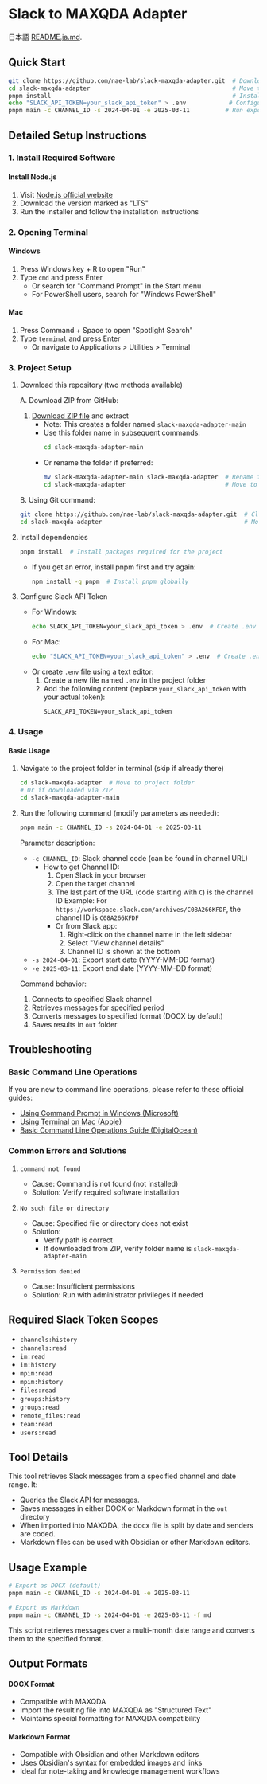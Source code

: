 # Slack to MAXQDA Adapter

日本語 [README.ja.md](./README.ja.md).

## Quick Start
```sh
git clone https://github.com/nae-lab/slack-maxqda-adapter.git  # Download repository
cd slack-maxqda-adapter                                        # Move to project folder
pnpm install                                                   # Install required packages
echo "SLACK_API_TOKEN=your_slack_api_token" > .env            # Configure Slack API token
pnpm main -c CHANNEL_ID -s 2024-04-01 -e 2025-03-11          # Run export
```

## Detailed Setup Instructions

### 1. Install Required Software

#### Install Node.js
1. Visit [Node.js official website](https://nodejs.org/)
2. Download the version marked as "LTS"
3. Run the installer and follow the installation instructions

### 2. Opening Terminal

#### Windows
1. Press Windows key + R to open "Run"
2. Type `cmd` and press Enter
   - Or search for "Command Prompt" in the Start menu
   - For PowerShell users, search for "Windows PowerShell"

#### Mac
1. Press Command + Space to open "Spotlight Search"
2. Type `terminal` and press Enter
   - Or navigate to Applications > Utilities > Terminal

### 3. Project Setup
1. Download this repository (two methods available)

   A. Download ZIP from GitHub:
   1. [Download ZIP file](https://github.com/nae-lab/slack-maxqda-adapter/archive/refs/heads/main.zip) and extract
      - Note: This creates a folder named `slack-maxqda-adapter-main`
      - Use this folder name in subsequent commands:
        ```sh
        cd slack-maxqda-adapter-main
        ```
      - Or rename the folder if preferred:
        ```sh
        mv slack-maxqda-adapter-main slack-maxqda-adapter  # Rename folder
        cd slack-maxqda-adapter                            # Move to renamed folder
        ```

   B. Using Git command:
   ```sh
   git clone https://github.com/nae-lab/slack-maxqda-adapter.git  # Clone repository locally
   cd slack-maxqda-adapter                                        # Move to created folder
   ```

2. Install dependencies
   ```sh
   pnpm install  # Install packages required for the project
   ```
   - If you get an error, install pnpm first and try again:
     ```sh
     npm install -g pnpm  # Install pnpm globally
     ```

3. Configure Slack API Token
   - For Windows:
     ```sh
     echo SLACK_API_TOKEN=your_slack_api_token > .env  # Create .env file and write token
     ```
   - For Mac:
     ```sh
     echo "SLACK_API_TOKEN=your_slack_api_token" > .env  # Create .env file and write token
     ```
   - Or create `.env` file using a text editor:
     1. Create a new file named `.env` in the project folder
     2. Add the following content (replace `your_slack_api_token` with your actual token):
        ```
        SLACK_API_TOKEN=your_slack_api_token
        ```

### 4. Usage

#### Basic Usage
1. Navigate to the project folder in terminal (skip if already there)
   ```sh
   cd slack-maxqda-adapter  # Move to project folder
   # Or if downloaded via ZIP
   cd slack-maxqda-adapter-main
   ```

2. Run the following command (modify parameters as needed):
   ```sh
   pnpm main -c CHANNEL_ID -s 2024-04-01 -e 2025-03-11
   ```

   Parameter description:
   - `-c CHANNEL_ID`: Slack channel code (can be found in channel URL)
     - How to get Channel ID:
       1. Open Slack in your browser
       2. Open the target channel
       3. The last part of the URL (code starting with `C`) is the channel ID
          Example: For `https://workspace.slack.com/archives/C08A266KFDF`, the channel ID is `C08A266KFDF`
       - Or from Slack app:
         1. Right-click on the channel name in the left sidebar
         2. Select "View channel details"
         3. Channel ID is shown at the bottom
   - `-s 2024-04-01`: Export start date (YYYY-MM-DD format)
   - `-e 2025-03-11`: Export end date (YYYY-MM-DD format)

   Command behavior:
   1. Connects to specified Slack channel
   2. Retrieves messages for specified period
   3. Converts messages to specified format (DOCX by default)
   4. Saves results in `out` folder

## Troubleshooting

### Basic Command Line Operations

If you are new to command line operations, please refer to these official guides:

- [Using Command Prompt in Windows (Microsoft)](https://learn.microsoft.com/en-us/windows-server/administration/windows-commands/windows-commands)
- [Using Terminal on Mac (Apple)](https://support.apple.com/guide/terminal/welcome/mac)
- [Basic Command Line Operations Guide (DigitalOcean)](https://www.digitalocean.com/community/tutorials/how-to-use-cd-pwd-and-ls-to-explore-the-file-system-on-a-linux-server)

### Common Errors and Solutions

1. `command not found`
   - Cause: Command is not found (not installed)
   - Solution: Verify required software installation

2. `No such file or directory`
   - Cause: Specified file or directory does not exist
   - Solution:
     - Verify path is correct
     - If downloaded from ZIP, verify folder name is `slack-maxqda-adapter-main`

3. `Permission denied`
   - Cause: Insufficient permissions
   - Solution: Run with administrator privileges if needed

## Required Slack Token Scopes

- `channels:history`
- `channels:read`
- `im:read`
- `im:history`
- `mpim:read`
- `mpim:history`
- `files:read`
- `groups:history`
- `groups:read`
- `remote_files:read`
- `team:read`
- `users:read`


## Tool Details
This tool retrieves Slack messages from a specified channel and date range. It:
- Queries the Slack API for messages.
- Saves messages in either DOCX or Markdown format in the `out` directory
- When imported into MAXQDA, the docx file is split by date and senders are coded.
- Markdown files can be used with Obsidian or other Markdown editors.

## Usage Example

```sh
# Export as DOCX (default)
pnpm main -c CHANNEL_ID -s 2024-04-01 -e 2025-03-11

# Export as Markdown
pnpm main -c CHANNEL_ID -s 2024-04-01 -e 2025-03-11 -f md
```

This script retrieves messages over a multi-month date range and converts them to the specified format.

## Output Formats

#### DOCX Format
- Compatible with MAXQDA
- Import the resulting file into MAXQDA as "Structured Text"
- Maintains special formatting for MAXQDA compatibility

#### Markdown Format
- Compatible with Obsidian and other Markdown editors
- Uses Obsidian's syntax for embedded images and links
- Ideal for note-taking and knowledge management workflows

